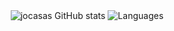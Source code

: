 <div align="center">
    <img src="https://github-readme-stats-three-red-67.vercel.app/api?username=jocasas&theme=chartreuse-dark&include_all_commits=true&count_private=true" alt="jocasas GitHub stats" />
    <img src="https://github-readme-stats-three-red-67.vercel.app/api/top-langs?username=jocasas&theme=chartreuse-dark&hide=jupyter%20notebook&count_private=true&layout=compact" alt="Languages" />
</div>
